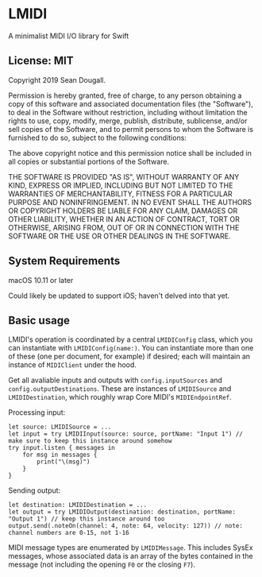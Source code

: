 # LMIDI

A minimalist MIDI I/O library for Swift

## License: MIT

Copyright 2019 Sean Dougall.

Permission is hereby granted, free of charge, to any person obtaining a copy of this software and associated documentation files (the "Software"), to deal in the Software without restriction, including without limitation the rights to use, copy, modify, merge, publish, distribute, sublicense, and/or sell copies of the Software, and to permit persons to whom the Software is furnished to do so, subject to the following conditions:

The above copyright notice and this permission notice shall be included in all copies or substantial portions of the Software.

THE SOFTWARE IS PROVIDED "AS IS", WITHOUT WARRANTY OF ANY KIND, EXPRESS OR IMPLIED, INCLUDING BUT NOT LIMITED TO THE WARRANTIES OF MERCHANTABILITY, FITNESS FOR A PARTICULAR PURPOSE AND NONINFRINGEMENT. IN NO EVENT SHALL THE AUTHORS OR COPYRIGHT HOLDERS BE LIABLE FOR ANY CLAIM, DAMAGES OR OTHER LIABILITY, WHETHER IN AN ACTION OF CONTRACT, TORT OR OTHERWISE, ARISING FROM, OUT OF OR IN CONNECTION WITH THE SOFTWARE OR THE USE OR OTHER DEALINGS IN THE SOFTWARE.

## System Requirements

macOS 10.11 or later

Could likely be updated to support iOS; haven't delved into that yet.

## Basic usage

LMIDI's operation is coordinated by a central `LMIDIConfig` class, which you can instantiate with `LMIDIConfig(name:)`. You can instantiate more than one of these (one per document, for example) if desired; each will maintain an instance of `MIDIClient` under the hood. 

Get all avaliable inputs and outputs with `config.inputSources` and `config.outputDestinations`. These are instances of `LMIDISource` and `LMIDIDestination`, which roughly wrap Core MIDI's `MIDIEndpointRef`.

Processing input:

    let source: LMIDISource = ...
    let input = try LMIDIInput(source: source, portName: "Input 1") // make sure to keep this instance around somehow
    try input.listen { messages in
        for msg in messages {
            print("\(msg)")
        }
    }

Sending output:

    let destination: LMIDIDestination = ...
    let output = try LMIDIOutput(destination: destination, portName: "Output 1") // keep this instance around too
    output.send(.noteOn(channel: 4, note: 64, velocity: 127)) // note: channel numbers are 0-15, not 1-16

MIDI message types are enumerated by `LMIDIMessage`. This includes SysEx messages, whose associated data is an array of the bytes contained in the message (not including the opening `F0` or the closing `F7`).
